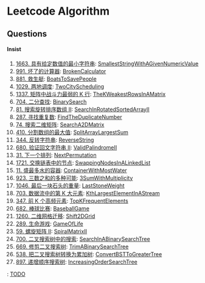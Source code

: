 # Leetcode Algorithm

## Questions

#### Insist

1. [1663. 具有给定数值的最小字符串](https://leetcode.com/problems/smallest-string-with-a-given-numeric-value/): [SmallestStringWithAGivenNumericValue](./src/main/java/com/inbetter/homework/leetcode/SmallestStringWithAGivenNumericValue.java)
2. [991. 坏了的计算器](https://leetcode.com/problems/broken-calculator/): [BrokenCalculator](./src/main/java/com/inbetter/homework/leetcode/BrokenCalculator.java)
3. [881. 救生艇](https://leetcode.com/problems/boats-to-save-people/): [BoatsToSavePeople](./src/main/java/com/inbetter/homework/leetcode/BoatsToSavePeople.java)
4. [1029. 两地调度](https://leetcode.com/problems/two-city-scheduling/): [TwoCityScheduling](./src/main/java/com/inbetter/homework/leetcode/TwoCityScheduling.java)
5. [1337. 矩阵中战斗力最弱的 K 行](https://leetcode.com/problems/the-k-weakest-rows-in-a-matrix/): [TheKWeakestRowsInAMatrix](./src/main/java/com/inbetter/homework/leetcode/TheKWeakestRowsInAMatrix.java)
6. [704. 二分查找](https://leetcode.com/problems/binary-search/): [BinarySearch](./src/main/java/com/inbetter/homework/leetcode/BinarySearch.java)
7. [81. 搜索旋转排序数组 II](https://leetcode.com/problems/search-in-rotated-sorted-array-ii/): [SearchInRotatedSortedArrayII](./src/main/java/com/inbetter/homework/leetcode/SearchInRotatedSortedArrayII.java)
8. [287. 寻找重复数](https://leetcode.com/problems/find-the-duplicate-number/): [FindTheDuplicateNumber](./src/main/java/com/inbetter/homework/leetcode/FindTheDuplicateNumber.java)
9. [74. 搜索二维矩阵](https://leetcode.com/problems/search-a-2d-matrix/): [SearchA2DMatrix](./src/main/java/com/inbetter/homework/leetcode/SearchA2DMatrix.java)
10. [410. 分割数组的最大值](https://leetcode.com/problems/split-array-largest-sum/): [SplitArrayLargestSum](./src/main/java/com/inbetter/homework/leetcode/SplitArrayLargestSum.java)
11. [344. 反转字符串](https://leetcode.com/problems/reverse-string/): [ReverseString](./src/main/java/com/inbetter/homework/leetcode/ReverseString.java)
12. [680. 验证回文字符串 Ⅱ](https://leetcode.com/problems/valid-palindrome-ii/): [ValidPalindromeII](./src/main/java/com/inbetter/homework/leetcode/ValidPalindromeII.java)
13. [31. 下一个排列](https://leetcode.com/problems/next-permutation/): [NextPermutation](./src/main/java/com/inbetter/homework/leetcode/NextPermutation.java)
14. [1721. 交换链表中的节点](https://leetcode.com/problems/swapping-nodes-in-a-linked-list/): [SwappingNodesInALinkedList](./src/main/java/com/inbetter/homework/leetcode/SwappingNodesInALinkedList.java)
15. [11. 盛最多水的容器](https://leetcode.com/problems/container-with-most-water/): [ContainerWithMostWater](./src/main/java/com/inbetter/homework/leetcode/ContainerWithMostWater.java)
16. [923. 三数之和的多种可能](https://leetcode.com/problems/3sum-with-multiplicity/): [3SumWithMultiplicity](./src/main/java/com/inbetter/homework/leetcode/ThreeSumWithMultiplicity.java)
17. [1046. 最后一块石头的重量](https://leetcode.com/problems/last-stone-weight/): [LastStoneWeight](./src/main/java/com/inbetter/homework/leetcode/LastStoneWeight.java)
18. [703. 数据流中的第 K 大元素](https://leetcode.com/problems/kth-largest-element-in-a-stream/): [KthLargestElementInAStream](./src/main/java/com/inbetter/homework/leetcode/KthLargest.java)
19. [347. 前 K 个高频元素](https://leetcode.com/problems/top-k-frequent-elements/): [TopKFrequentElements](./src/main/java/com/inbetter/homework/leetcode/TopKFrequentElements.java)
20. [682. 棒球比赛](https://leetcode.com/problems/baseball-game/): [BaseballGame](./src/main/java/com/inbetter/homework/leetcode/BaseballGame.java)
21. [1260. 二维网格迁移](https://leetcode.com/problems/shift-2d-grid/): [Shift2DGrid](./src/main/java/com/inbetter/homework/leetcode/Shift2DGrid.java)
22. [289. 生命游戏](https://leetcode.com/problems/game-of-life/): [GameOfLife](./src/main/java/com/inbetter/homework/leetcode/GameOfLife.java)
23. [59. 螺旋矩阵 II](https://leetcode.com/problems/spiral-matrix-ii/): [SpiralMatrixII](./src/main/java/com/inbetter/homework/leetcode/SpiralMatrixII.java)
24. [700. 二叉搜索树中的搜索](https://leetcode.com/problems/search-in-a-binary-search-tree/): [SearchInABinarySearchTree](./src/main/java/com/inbetter/homework/leetcode/SearchInABinarySearchTree.java)
25. [669. 修剪二叉搜索树](https://leetcode.com/problems/trim-a-binary-search-tree/): [TrimABinarySearchTree](./src/main/java/com/inbetter/homework/leetcode/TrimABinarySearchTree.java)
26. [538. 把二叉搜索树转换为累加树](https://leetcode.com/problems/convert-bst-to-greater-tree/): [ConvertBSTToGreaterTree](./src/main/java/com/inbetter/homework/leetcode/ConvertBSTToGreaterTree.java)
27. [897. 递增顺序搜索树](https://leetcode.com/problems/increasing-order-search-tree/): [IncreasingOrderSearchTree](./src/main/java/com/inbetter/homework/leetcode/IncreasingOrderSearchTree.java)


: [TODO](./src/main/java/com/inbetter/homework/leetcode/TODO.java)